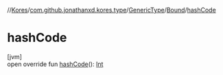 //[Kores](../../../../index.md)/[com.github.jonathanxd.kores.type](../../index.md)/[GenericType](../index.md)/[Bound](index.md)/[hashCode](hash-code.md)

# hashCode

[jvm]\
open override fun [hashCode](hash-code.md)(): [Int](https://kotlinlang.org/api/latest/jvm/stdlib/kotlin/-int/index.html)
